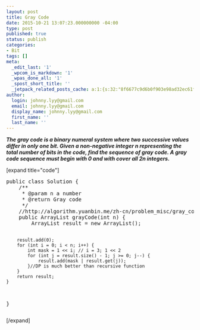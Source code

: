 ```yaml
---
layout: post
title: Gray Code
date: 2015-10-21 13:07:23.000000000 -04:00
type: post
published: true
status: publish
categories:
- Bit
tags: []
meta:
  _edit_last: '1'
  _wpcom_is_markdown: '1'
  _wpas_done_all: '1'
  _spost_short_title: ''
  _jetpack_related_posts_cache: a:1:{s:32:"8f6677c9d6b0f903e98ad32ec61f8deb";a:2:{s:7:"expires";i:1463181850;s:7:"payload";a:3:{i:0;a:1:{s:2:"id";i:200;}i:1;a:1:{s:2:"id";i:107;}i:2;a:1:{s:2:"id";i:1069;}}}}
author:
  login: johnny.lyy@gmail.com
  email: johnny.lyy@gmail.com
  display_name: johnny.lyy@gmail.com
  first_name: ''
  last_name: ''
---
```

<p><strong><em>The gray code is a binary numeral system where two successive values differ in only one bit. Given a non-negative integer n representing the total number of bits in the code, find the sequence of gray code. A gray code sequence must begin with 0 and with cover all 2n integers.</em></strong></p>
<p>[expand title="code"]</p>
<pre>
public class Solution {
    /**
     * @param n a number
     * @return Gray code
     */
    //http://algorithm.yuanbin.me/zh-cn/problem_misc/gray_code.html
    public ArrayList<integer> grayCode(int n) {
        ArrayList<integer> result = new ArrayList<integer>();
        
        result.add(0);
        for (int i = 0; i < n; i++) {
            int mask = 1 << i; // i = 3; 1 << 2
            for (int j = result.size() - 1; j >= 0; j--) {
                result.add(mask | result.get(j));
            }//DP is much better than recursive function         
        }
        return result;
    }
}
</integer></integer></integer></pre>
<p>[/expand]</p>
